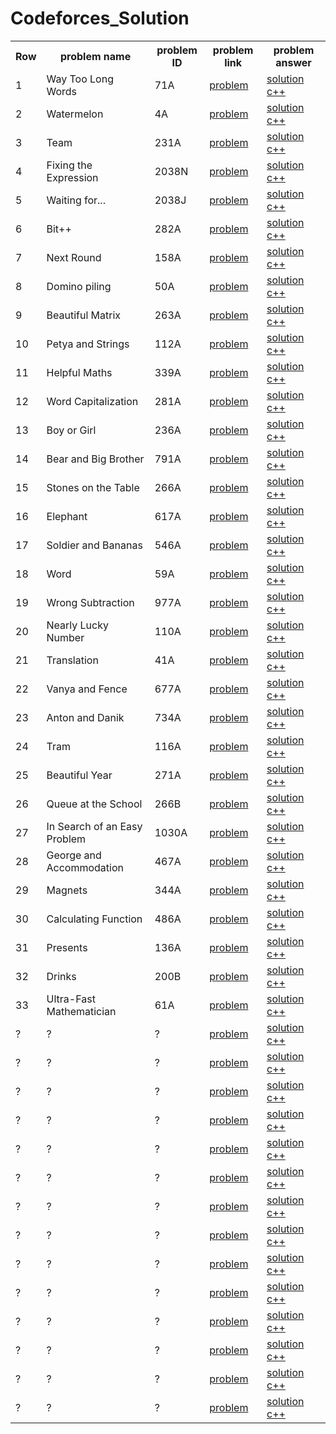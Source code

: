 # Codeforces_Solution

<table>
    <th>
        Row
    </th>
    <th>
        problem name
    </th>
    <th>
        problem ID
    </th>
    <th>
        problem link
    </th>
    <th>
        problem answer
    </th>

<!-- 1 __________________________________________________________________________________________________ -->

<tr>
    <td>
        1
    </td>
    <td>
        Way Too Long Words
    </td>
    <td>
        71A
    </td>
    <td>
        <a href="https://codeforces.com/problemset/problem/71/A" target="_blank">
            problem
        </a>
    </td>
    <td>
        <a href="https://github.com/AI-Cortex/Codeforces_Solution/blob/main/code%20c%2B%2B/Way%20Too%20Long%20Words.cpp" target="_blank">
            solution c++
        </a>
    </td>
</tr>

<!-- 2 __________________________________________________________________________________________________ -->

<tr>
    <td>
        2
    </td>
    <td>
        Watermelon
    </td>
    <td>
        4A
    </td>
    <td>
        <a href="https://codeforces.com/problemset/problem/4/A " target="_blank">
            problem
        </a>
    </td>
    <td>
        <a href="https://github.com/AI-Cortex/Codeforces_Solution/blob/main/code%20c%2B%2B/Watermelon.cpp" target="_blank">
            solution c++
        </a>
    </td>
</tr>

<!-- 3 __________________________________________________________________________________________________ -->

<tr>
    <td>
        3
    </td>
    <td>
        Team
    </td>
    <td>
        231A
    </td>
    <td>
        <a href="https://codeforces.com/problemset/problem/231/A" target="_blank">
            problem
        </a>
    </td>
    <td>
        <a href="https://github.com/AI-Cortex/Codeforces_Solution/blob/main/code%20c%2B%2B/Team.cpp" target="_blank">
            solution c++
        </a>
    </td>
</tr>

<!-- 4 __________________________________________________________________________________________________ -->

<tr>
    <td>
        4
    </td>
    <td>
        Fixing the Expression
    </td>
    <td>
        2038N
    </td>
    <td>
        <a href="https://codeforces.com/problemset/problem/2038/N" target="_blank">
            problem
        </a>
    </td>
    <td>
        <a href="https://github.com/AI-Cortex/Codeforces_Solution/blob/main/code%20c%2B%2B/Fixing%20the%20Expression.cpp" target="_blank">
            solution c++
        </a>
    </td>
</tr>

<!-- 5 __________________________________________________________________________________________________ -->

<tr>
    <td>
        5
    </td>
    <td>
        Waiting for...
    </td>
    <td>
        2038J
    </td>
    <td>
        <a href="https://codeforces.com/problemset/problem/2038/J" target="_blank">
            problem
        </a>
    </td>
    <td>
        <a href="https://github.com/AI-Cortex/Codeforces_Solution/blob/main/code%20c%2B%2B/Waiting%20for....cpp" target="_blank">
            solution c++
        </a>
    </td>
</tr>

<!-- 6 __________________________________________________________________________________________________ -->

<tr>
    <td>
        6
    </td>
    <td>
        Bit++
    </td>
    <td>
        282A
    </td>
    <td>
        <a href="https://codeforces.com/problemset/problem/282/A" target="_blank">
            problem
        </a>
    </td>
    <td>
        <a href="https://github.com/AI-Cortex/Codeforces_Solution/blob/main/code%20c%2B%2B/Bit%2B%2B.cpp" target="_blank">
            solution c++
        </a>
    </td>
</tr>

<!-- 7 __________________________________________________________________________________________________ -->

<tr>
    <td>
        7
    </td>
    <td>
        Next Round
    </td>
    <td>
        158A
    </td>
    <td>
        <a href="https://codeforces.com/problemset/problem/158/A" target="_blank">
            problem
        </a>
    </td>
    <td>
        <a href="https://github.com/AI-Cortex/Codeforces_Solution/blob/main/code%20c%2B%2B/Next%20Round.cpp" target="_blank">
            solution c++
        </a>
    </td>
</tr>

<!-- 8 __________________________________________________________________________________________________ -->

<tr>
    <td>
        8
    </td>
    <td>
        Domino piling
    </td>
    <td>
        50A
    </td>
    <td>
        <a href="https://codeforces.com/problemset/problem/50/A" target="_blank">
            problem
        </a>
    </td>
    <td>
        <a href="https://github.com/AI-Cortex/Codeforces_Solution/blob/main/code%20c%2B%2B/Domino%20piling.cpp" target="_blank">
            solution c++
        </a>
    </td>
</tr>

<!-- 9 __________________________________________________________________________________________________ -->

<tr>
    <td>
        9
    </td>
    <td>
        Beautiful Matrix
    </td>
    <td>
        263A
    </td>
    <td>
        <a href="https://codeforces.com/problemset/problem/263/A" target="_blank">
            problem
        </a>
    </td>
    <td>
        <a href="https://github.com/AI-Cortex/Codeforces_Solution/blob/main/code%20c%2B%2B/Beautiful%20Matrix.cpp" target="_blank">
            solution c++
        </a>
    </td>
</tr>

<!-- 10 __________________________________________________________________________________________________ -->

<tr>
    <td>
        10
    </td>
    <td>
        Petya and Strings
    </td>
    <td>
        112A
    </td>
    <td>
        <a href="https://codeforces.com/problemset/problem/112/A" target="_blank">
            problem
        </a>
    </td>
    <td>
        <a href="https://github.com/AI-Cortex/Codeforces_Solution/blob/main/code%20c%2B%2B/Petya%20and%20Strings.cpp" target="_blank">
            solution c++
        </a>
    </td>
</tr>

<!-- 11 __________________________________________________________________________________________________ -->

<tr>
    <td>
        11
    </td>
    <td>
        Helpful Maths
    </td>
    <td>
        339A
    </td>
    <td>
        <a href="https://codeforces.com/problemset/problem/339/A" target="_blank">
            problem
        </a>
    </td>
    <td>
        <a href="https://github.com/AI-Cortex/Codeforces_Solution/blob/main/code%20c%2B%2B/Helpful%20Maths.cpp" target="_blank">
            solution c++
        </a>
    </td>
</tr>

<!-- 12 __________________________________________________________________________________________________ -->

<tr>
    <td>
        12
    </td>
    <td>
        Word Capitalization
    </td>
    <td>
        281A
    </td>
    <td>
        <a href="https://codeforces.com/problemset/problem/281/A" target="_blank">
            problem
        </a>
    </td>
    <td>
        <a href="https://github.com/AI-Cortex/Codeforces_Solution/blob/main/code%20c%2B%2B/Word%20Capitalization.cpp" target="_blank">
            solution c++
        </a>
    </td>
</tr>

<!-- 13 __________________________________________________________________________________________________ -->

<tr>
    <td>
        13
    </td>
    <td>
        Boy or Girl
    </td>
    <td>
        236A
    </td>
    <td>
        <a href="https://codeforces.com/problemset/problem/236/A" target="_blank">
            problem
        </a>
    </td>
    <td>
        <a href="https://github.com/AI-Cortex/Codeforces_Solution/blob/main/code%20c%2B%2B/Boy%20or%20Girl.cpp" target="_blank">
            solution c++
        </a>
    </td>
</tr>

<!-- 14 __________________________________________________________________________________________________ -->

<tr>
    <td>
        14
    </td>
    <td>
        Bear and Big Brother
    </td>
    <td>
        791A
    </td>
    <td>
        <a href="https://codeforces.com/problemset/problem/791/A" target="_blank">
            problem
        </a>
    </td>
    <td>
        <a href="https://github.com/AI-Cortex/Codeforces_Solution/blob/main/code%20c%2B%2B/Bear%20and%20Big%20Brother.cpp" target="_blank">
            solution c++
        </a>
    </td>
</tr>

<!-- 15 __________________________________________________________________________________________________ -->

<tr>
    <td>
        15
    </td>
    <td>
        Stones on the Table
    </td>
    <td>
        266A
    </td>
    <td>
        <a href="https://codeforces.com/problemset/problem/266/A" target="_blank">
            problem
        </a>
    </td>
    <td>
        <a href="https://github.com/AI-Cortex/Codeforces_Solution/blob/main/code%20c%2B%2B/Stones%20on%20the%20Table.cpp" target="_blank">
            solution c++
        </a>
    </td>
</tr>

<!-- 16 __________________________________________________________________________________________________ -->

<tr>
    <td>
        16
    </td>
    <td>
        Elephant
    </td>
    <td>
        617A
    </td>
    <td>
        <a href="https://codeforces.com/problemset/problem/617/A" target="_blank">
            problem
        </a>
    </td>
    <td>
        <a href="https://github.com/AI-Cortex/Codeforces_Solution/blob/main/code%20c%2B%2B/Elephant.cpp" target="_blank">
            solution c++
        </a>
    </td>
</tr>

<!-- 17 __________________________________________________________________________________________________ -->

<tr>
    <td>
        17
    </td>
    <td>
        Soldier and Bananas
    </td>
    <td>
        546A
    </td>
    <td>
        <a href="https://codeforces.com/problemset/problem/546/A" target="_blank">
            problem
        </a>
    </td>
    <td>
        <a href="https://github.com/AI-Cortex/Codeforces_Solution/blob/main/code%20c%2B%2B/Soldier%20and%20Bananas.cpp" target="_blank">
            solution c++
        </a>
    </td>
</tr>

<!-- 18 __________________________________________________________________________________________________ -->

<tr>
    <td>
        18
    </td>
    <td>
        Word
    </td>
    <td>
        59A
    </td>
    <td>
        <a href="https://codeforces.com/problemset/problem/59/A" target="_blank">
            problem
        </a>
    </td>
    <td>
        <a href="https://github.com/AI-Cortex/Codeforces_Solution/blob/main/code%20c%2B%2B/Word.cpp" target="_blank">
            solution c++
        </a>
    </td>
</tr>

<!-- 19 __________________________________________________________________________________________________ -->

<tr>
    <td>
        19
    </td>
    <td>
        Wrong Subtraction
    </td>
    <td>
        977A
    </td>
    <td>
        <a href="https://codeforces.com/problemset/problem/977/A" target="_blank">
            problem
        </a>
    </td>
    <td>
        <a href="https://github.com/AI-Cortex/Codeforces_Solution/blob/main/code%20c%2B%2B/Wrong%20Subtraction.cpp" target="_blank">
            solution c++
        </a>
    </td>
</tr>

<!-- 20 __________________________________________________________________________________________________ -->

<tr>
    <td>
        20
    </td>
    <td>
        Nearly Lucky Number
    </td>
    <td>
        110A
    </td>
    <td>
        <a href="https://codeforces.com/problemset/problem/110/A" target="_blank">
            problem
        </a>
    </td>
    <td>
        <a href="https://github.com/AI-Cortex/Codeforces_Solution/blob/main/code%20c%2B%2B/Nearly%20Lucky%20Number.cpp" target="_blank">
            solution c++
        </a>
    </td>
</tr>

<!-- 21 __________________________________________________________________________________________________ -->

<tr>
    <td>
        21
    </td>
    <td>
        Translation
    </td>
    <td>
        41A
    </td>
    <td>
        <a href="https://codeforces.com/problemset/problem/41/A" target="_blank">
            problem
        </a>
    </td>
    <td>
        <a href="https://github.com/AI-Cortex/Codeforces_Solution/blob/main/code%20c%2B%2B/Translation.cpp" target="_blank">
            solution c++
        </a>
    </td>
</tr>

<!-- 22  __________________________________________________________________________________________________ -->

<tr>
    <td>
        22
    </td>
    <td>
        Vanya and Fence
    </td>
    <td>
        677A
    </td>
    <td>
        <a href="https://codeforces.com/problemset/problem/677/A" target="_blank">
            problem
        </a>
    </td>
    <td>
        <a href="https://github.com/AI-Cortex/Codeforces_Solution/blob/main/code%20c%2B%2B/Vanya%20and%20Fence.cpp" target="_blank">
            solution c++
        </a>
    </td>
</tr>

<!-- 23 __________________________________________________________________________________________________ -->

<tr>
    <td>
        23
    </td>
    <td>
        Anton and Danik
    </td>
    <td>
        734A
    </td>
    <td>
        <a href="https://codeforces.com/problemset/problem/734/A" target="_blank">
            problem
        </a>
    </td>
    <td>
        <a href="https://github.com/AI-Cortex/Codeforces_Solution/blob/main/code%20c%2B%2B/Anton%20and%20Danik.cpp" target="_blank">
            solution c++
        </a>
    </td>
</tr>

<!-- 24 __________________________________________________________________________________________________ -->

<tr>
    <td>
        24
    </td>
    <td>
        Tram
    </td>
    <td>
        116A
    </td>
    <td>
        <a href="https://codeforces.com/problemset/problem/116/A" target="_blank">
            problem
        </a>
    </td>
    <td>
        <a href="https://github.com/AI-Cortex/Codeforces_Solution/blob/main/code%20c%2B%2B/Tram.cpp" target="_blank">
            solution c++
        </a>
    </td>
</tr>

<!-- 25 __________________________________________________________________________________________________ -->

<tr>
    <td>
        25
    </td>
    <td>
        Beautiful Year
    </td>
    <td>
        271A
    </td>
    <td>
        <a href="https://codeforces.com/problemset/problem/271/A" target="_blank">
            problem
        </a>
    </td>
    <td>
        <a href="https://github.com/AI-Cortex/Codeforces_Solution/blob/main/code%20c%2B%2B/Beautiful%20Year.cpp" target="_blank">
            solution c++
        </a>
    </td>
</tr>

<!-- 26 __________________________________________________________________________________________________ -->

<tr>
    <td>
        26
    </td>
    <td>
        Queue at the School
    </td>
    <td>
        266B
    </td>
    <td>
        <a href="https://codeforces.com/problemset/problem/266/B" target="_blank">
            problem
        </a>
    </td>
    <td>
        <a href="https://github.com/AI-Cortex/Codeforces_Solution/blob/main/code%20c%2B%2B/Queue%20at%20the%20School.cpp" target="_blank">
            solution c++
        </a>
    </td>
</tr>

<!-- 27 __________________________________________________________________________________________________ -->

<tr>
    <td>
        27
    </td>
    <td>
        In Search of an Easy Problem
    </td>
    <td>
        1030A
    </td>
    <td>
        <a href="https://codeforces.com/problemset/problem/1030/A" target="_blank">
            problem
        </a>
    </td>
    <td>
        <a href="https://github.com/AI-Cortex/Codeforces_Solution/blob/main/code%20c%2B%2B/In%20Search%20of%20an%20Easy%20Problem.cpp" target="_blank">
            solution c++
        </a>
    </td>
</tr>

<!-- 28 __________________________________________________________________________________________________ -->

<tr>
    <td>
        28
    </td>
    <td>
        George and Accommodation
    </td>
    <td>
        467A
    </td>
    <td>
        <a href="https://codeforces.com/problemset/problem/467/A" target="_blank">
            problem
        </a>
    </td>
    <td>
        <a href="https://github.com/AI-Cortex/Codeforces_Solution/blob/main/code%20c%2B%2B/George%20and%20Accommodation.cpp" target="_blank">
            solution c++
        </a>
    </td>
</tr>

<!-- 29 __________________________________________________________________________________________________ -->

<tr>
    <td>
        29
    </td>
    <td>
        Magnets
    </td>
    <td>
        344A
    </td>
    <td>
        <a href="https://codeforces.com/problemset/problem/344/A" target="_blank">
            problem
        </a>
    </td>
    <td>
        <a href="https://github.com/AI-Cortex/Codeforces_Solution/blob/main/code%20c%2B%2B/Magnets.cpp" target="_blank">
            solution c++
        </a>
    </td>
</tr>

<!-- 30 __________________________________________________________________________________________________ -->

<tr>
    <td>
        30
    </td>
    <td>
        Calculating Function
    </td>
    <td>
        486A
    </td>
    <td>
        <a href="https://codeforces.com/problemset/problem/486/A" target="_blank">
            problem
        </a>
    </td>
    <td>
        <a href="https://github.com/AI-Cortex/Codeforces_Solution/blob/main/code%20c%2B%2B/Calculating%20Function.cpp" target="_blank">
            solution c++
        </a>
    </td>
</tr>

<!-- 31 __________________________________________________________________________________________________ -->

<tr>
    <td>
        31
    </td>
    <td>
        Presents
    </td>
    <td>
        136A
    </td>
    <td>
        <a href="https://codeforces.com/problemset/problem/136/A" target="_blank">
            problem
        </a>
    </td>
    <td>
        <a href="https://github.com/AI-Cortex/Codeforces_Solution/blob/main/code%20c%2B%2B/Presents.cpp" target="_blank">
            solution c++
        </a>
    </td>
</tr>

<!-- 32 __________________________________________________________________________________________________ -->

<tr>
    <td>
        32
    </td>
    <td>
        Drinks
    </td>
    <td>
        200B
    </td>
    <td>
        <a href="https://codeforces.com/problemset/problem/200/B" target="_blank">
            problem
        </a>
    </td>
    <td>
        <a href="https://github.com/AI-Cortex/Codeforces_Solution/blob/main/code%20c%2B%2B/Drinks.cpp" target="_blank">
            solution c++
        </a>
    </td>
</tr>

<!-- 33 __________________________________________________________________________________________________ -->

<tr>
    <td>
        33
    </td>
    <td>
        Ultra-Fast Mathematician
    </td>
    <td>
        61A
    </td>
    <td>
        <a href="https://codeforces.com/problemset/problem/61/A" target="_blank">
            problem
        </a>
    </td>
    <td>
        <a href="" target="_blank">
            solution c++
        </a>
    </td>
</tr>

<!-- ? __________________________________________________________________________________________________ -->

<tr>
    <td>
        ?
    </td>
    <td>
        ?
    </td>
    <td>
        ?
    </td>
    <td>
        <a href="" target="_blank">
            problem
        </a>
    </td>
    <td>
        <a href="" target="_blank">
            solution c++
        </a>
    </td>
</tr>

<!-- ? __________________________________________________________________________________________________ -->

<tr>
    <td>
        ?
    </td>
    <td>
        ?
    </td>
    <td>
        ?
    </td>
    <td>
        <a href="" target="_blank">
            problem
        </a>
    </td>
    <td>
        <a href="" target="_blank">
            solution c++
        </a>
    </td>
</tr>

<!-- ? __________________________________________________________________________________________________ -->

<tr>
    <td>
        ?
    </td>
    <td>
        ?
    </td>
    <td>
        ?
    </td>
    <td>
        <a href="" target="_blank">
            problem
        </a>
    </td>
    <td>
        <a href="" target="_blank">
            solution c++
        </a>
    </td>
</tr>

<!-- ? __________________________________________________________________________________________________ -->

<tr>
    <td>
        ?
    </td>
    <td>
        ?
    </td>
    <td>
        ?
    </td>
    <td>
        <a href="" target="_blank">
            problem
        </a>
    </td>
    <td>
        <a href="" target="_blank">
            solution c++
        </a>
    </td>
</tr>

<!-- ? __________________________________________________________________________________________________ -->

<tr>
    <td>
        ?
    </td>
    <td>
        ?
    </td>
    <td>
        ?
    </td>
    <td>
        <a href="" target="_blank">
            problem
        </a>
    </td>
    <td>
        <a href="" target="_blank">
            solution c++
        </a>
    </td>
</tr>

<!-- ? __________________________________________________________________________________________________ -->

<tr>
    <td>
        ?
    </td>
    <td>
        ?
    </td>
    <td>
        ?
    </td>
    <td>
        <a href="" target="_blank">
            problem
        </a>
    </td>
    <td>
        <a href="" target="_blank">
            solution c++
        </a>
    </td>
</tr>

<!-- ? __________________________________________________________________________________________________ -->

<tr>
    <td>
        ?
    </td>
    <td>
        ?
    </td>
    <td>
        ?
    </td>
    <td>
        <a href="" target="_blank">
            problem
        </a>
    </td>
    <td>
        <a href="" target="_blank">
            solution c++
        </a>
    </td>
</tr>

<!-- ? __________________________________________________________________________________________________ -->

<tr>
    <td>
        ?
    </td>
    <td>
        ?
    </td>
    <td>
        ?
    </td>
    <td>
        <a href="" target="_blank">
            problem
        </a>
    </td>
    <td>
        <a href="" target="_blank">
            solution c++
        </a>
    </td>
</tr>

<!-- ? __________________________________________________________________________________________________ -->

<tr>
    <td>
        ?
    </td>
    <td>
        ?
    </td>
    <td>
        ?
    </td>
    <td>
        <a href="" target="_blank">
            problem
        </a>
    </td>
    <td>
        <a href="" target="_blank">
            solution c++
        </a>
    </td>
</tr>

<!-- ? __________________________________________________________________________________________________ -->

<tr>
    <td>
        ?
    </td>
    <td>
        ?
    </td>
    <td>
        ?
    </td>
    <td>
        <a href="" target="_blank">
            problem
        </a>
    </td>
    <td>
        <a href="" target="_blank">
            solution c++
        </a>
    </td>
</tr>

<!-- ? __________________________________________________________________________________________________ -->

<tr>
    <td>
        ?
    </td>
    <td>
        ?
    </td>
    <td>
        ?
    </td>
    <td>
        <a href="" target="_blank">
            problem
        </a>
    </td>
    <td>
        <a href="" target="_blank">
            solution c++
        </a>
    </td>
</tr>

<!-- ? __________________________________________________________________________________________________ -->

<tr>
    <td>
        ?
    </td>
    <td>
        ?
    </td>
    <td>
        ?
    </td>
    <td>
        <a href="" target="_blank">
            problem
        </a>
    </td>
    <td>
        <a href="" target="_blank">
            solution c++
        </a>
    </td>
</tr>

<!-- ? __________________________________________________________________________________________________ -->

<tr>
    <td>
        ?
    </td>
    <td>
        ?
    </td>
    <td>
        ?
    </td>
    <td>
        <a href="" target="_blank">
            problem
        </a>
    </td>
    <td>
        <a href="" target="_blank">
            solution c++
        </a>
    </td>
</tr>

<!-- ? __________________________________________________________________________________________________ -->

<tr>
    <td>
        ?
    </td>
    <td>
        ?
    </td>
    <td>
        ?
    </td>
    <td>
        <a href="" target="_blank">
            problem
        </a>
    </td>
    <td>
        <a href="" target="_blank">
            solution c++
        </a>
    </td>
</tr>

<!-- ? __________________________________________________________________________________________________ -->
